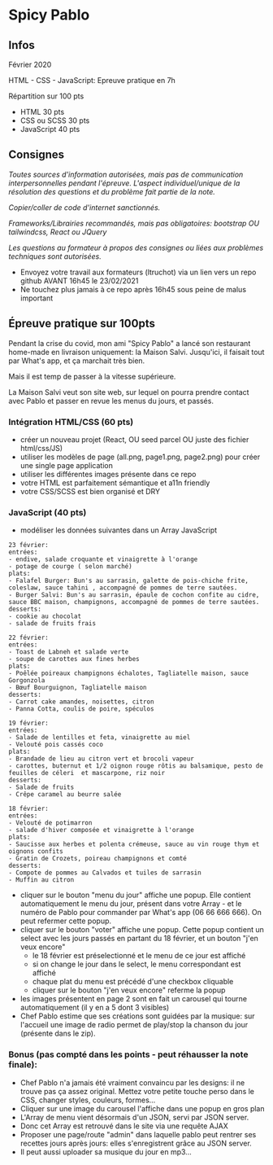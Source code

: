 # Spicy Pablo

## Infos
Février 2020

HTML - CSS - JavaScript: Epreuve pratique en 7h

Répartition sur 100 pts
- HTML 30 pts
- CSS ou SCSS 30 pts
- JavaScript 40 pts 

## Consignes
*Toutes sources d'information autorisées, mais pas de communication interpersonnelles pendant l'épreuve. L'aspect individuel/unique de la résolution des questions et du problème fait partie de la note.*

*Copier/coller de code d'internet sanctionnés.*

*Frameworks/Librairies recommandés, mais pas obligatoires: bootstrap OU tailwindcss, React ou JQuery*

*Les questions au formateur à propos des consignes ou liées aux problèmes techniques sont autorisées.*

- Envoyez votre travail aux formateurs (ltruchot) via un lien vers un repo github AVANT 16h45 le 23/02/2021
- Ne touchez plus jamais à ce repo après 16h45 sous peine de malus important

## Épreuve pratique sur 100pts
Pendant la crise du covid, mon ami "Spicy Pablo" a lancé son restaurant home-made en livraison uniquement: la Maison Salvi.
Jusqu'ici, il faisait tout par What's app, et ça marchait très bien.

Mais il est temp de passer à la vitesse supérieure.

La Maison Salvi veut son site web, sur lequel on pourra prendre contact avec Pablo et passer en revue les menus du jours, et passés.

### Intégration HTML/CSS (60 pts)
- créer un nouveau projet (React, OU seed parcel OU juste des fichier html/css/JS)
- utiliser les modèles de page (all.png, page1.png, page2.png) pour créer une single page application
- utiliser les différentes images présente dans ce repo
- votre HTML est parfaitement sémantique et a11n friendly
- votre CSS/SCSS est bien organisé et DRY

### JavaScript (40 pts)
- modéliser les données suivantes dans un Array JavaScript
```
23 février:
entrées:
- endive, salade croquante et vinaigrette à l'orange
- potage de courge ( selon marché)
plats:
- Falafel Burger: Bun's au sarrasin, galette de pois-chiche frite, coleslaw, sauce tahini , accompagné de pommes de terre sautées. 
- Burger Salvi: Bun's au sarrasin, épaule de cochon confite au cidre, sauce BBC maison, champignons, accompagné de pommes de terre sautées.
desserts:
- cookie au chocolat
- salade de fruits frais

22 février:
entrées:
- Toast de Labneh et salade verte
- soupe de carottes aux fines herbes
plats:
- Poêlée poireaux champignons échalotes, Tagliatelle maison, sauce Gorgonzola
- Bœuf Bourguignon, Tagliatelle maison
desserts:
- Carrot cake amandes, noisettes, citron
- Panna Cotta, coulis de poire, spéculos

19 février:
entrées:
- Salade de lentilles et feta, vinaigrette au miel
- Velouté pois cassés coco
plats:
- Brandade de lieu au citron vert et brocoli vapeur
- carottes, buternut et 1/2 oignon rouge rôtis au balsamique, pesto de feuilles de céleri  et mascarpone, riz noir
desserts:
- Salade de fruits
- Crêpe caramel au beurre salée

18 février:
entrées:
- Velouté de potimarron
- salade d'hiver composée et vinaigrette à l'orange
plats:
- Saucisse aux herbes et polenta crémeuse, sauce au vin rouge thym et oignons confits
- Gratin de Crozets, poireau champignons et comté
desserts:
- Compote de pommes au Calvados et tuiles de sarrasin
- Muffin au citron
```
- cliquer sur le bouton "menu du jour" affiche une popup. Elle contient automatiquement le menu du jour, présent dans votre Array - et le numéro de Pablo pour commander par What's app (06 66 666 666). On peut refermer cette popup.
- cliquer sur le bouton "voter" affiche une popup. Cette popup contient un select avec les jours passés en partant du 18 février, et un bouton "j'en veux encore"
  - le 18 février est préselectionné et le menu de ce jour est affiché
  - si on change le jour dans le select, le menu correspondant est affiché
  - chaque plat du menu est précédé d'une checkbox cliquable
  - cliquer sur le bouton "j'en veux encore" referme la popup
- les images présentent en page 2 sont en fait un carousel qui tourne automatiquement (il y en a 5 dont 3 visibles)
- Chef Pablo estime que ses créations sont guidées par la musique: sur l'accueil une image de radio permet de play/stop la chanson du jour (présente dans le zip).

### Bonus (pas compté dans les points - peut réhausser la note finale):
- Chef Pablo n'a jamais été vraiment convaincu par les designs: il ne trouve pas ça assez original. Mettez votre petite touche perso dans le CSS, changer styles, couleurs, formes...
- Cliquer sur une image du carousel l'affiche dans une popup en gros plan
- L'Array de menu vient désormais d'un JSON, servi par JSON server.
- Donc cet Array est retrouvé dans le site via une requête AJAX
- Proposer une page/route "admin" dans laquelle pablo peut rentrer ses recettes jours après jours: elles s'enregistrent grâce au JSON server.
- Il peut aussi uploader sa musique du jour en mp3...